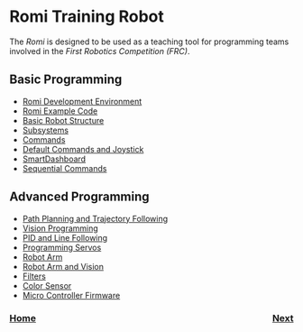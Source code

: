# Romi Training Robot
The <i>Romi</i> is designed to be used as a teaching tool for programming teams involved in the <i>First Robotics Competition (FRC)</i>.  

<!-- The code for this robot can be found in the [Romi Github Repository](https://github.com/mjwhite8119/FRCRomi). There are multiple <i>Git</i> code branches in this repository and each branch builds on the previous one to create a functioning mobile robot.  -->

## Basic Programming
- [Romi Development Environment](romiDev)
- [Romi Example Code](romiExample)
- [Basic Robot Structure](romiCode1)
- [Subsystems](romiCode2)
- [Commands](romiCode3)
- [Default Commands and Joystick](romiCode4)
- [SmartDashboard](romiCode5)
- [Sequential Commands](romiCode6)

## Advanced Programming
- [Path Planning and Trajectory Following](romiPathPlanning)
- [Vision Programming](romiVision)
- [PID and Line Following](romiPID)
- [Programming Servos](romiServos)
- [Robot Arm](romiArm)
- [Robot Arm and Vision](romiArmVision)
- [Filters](romiFilters)
- [Color Sensor](colorSensor)
- [Micro Controller Firmware](romiFirmware)


<h3><span style="float:left">
<a href="../index">Home</a></span>
<span style="float:right">
<a href="ide">Next</a></span></h3>